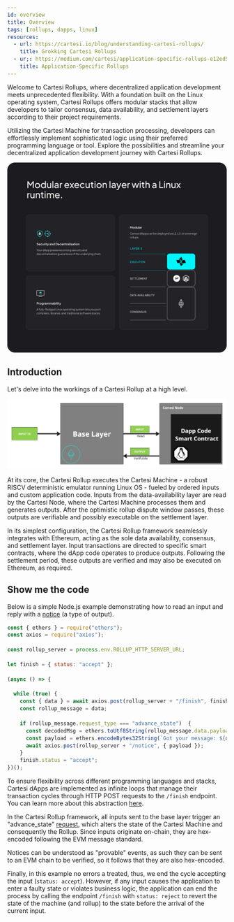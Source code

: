 ```yaml
---
id: overview
title: Overview
tags: [rollups, dapps, linux]
resources:
  - url: https://cartesi.io/blog/understanding-cartesi-rollups/
    title: Grokking Cartesi Rollups
  - ur;: https://medium.com/cartesi/application-specific-rollups-e12ed5d9de01
    title: Application-Specific Rollups
---
```



Welcome to Cartesi Rollups, where decentralized application development meets unprecedented flexibility. With a foundation built on the Linux operating system, Cartesi Rollups offers modular stacks that allow developers to tailor consensus, data availability, and settlement layers according to their project requirements.

Utilizing the Cartesi Machine for transaction processing, developers can effortlessly implement sophisticated logic using their preferred programming language or tool. Explore the possibilities and streamline your decentralized application development journey with Cartesi Rollups.

![img](../static/img/v1.3/image.png)


## Introduction 

Let's delve into the workings of a Cartesi Rollup at a high level.

![img](./overview-diagram.jpg)


At its core, the Cartesi Rollup executes the Cartesi Machine - a robust RISCV deterministic emulator running Linux OS - fueled by ordered inputs and custom application code. Inputs from the data-availability layer are read by the Cartesi Node, where the Cartesi Machine processes them and generates outputs. After the optimistic rollup dispute window passes, these outputs are verifiable and possibly executable on the settlement layer.

In its simplest configuration, the Cartesi Rollup framework seamlessly integrates with Ethereum, acting as the sole data availability, consensus, and settlement layer. Input transactions are directed to specific smart contracts, where the dApp code operates to produce outputs. Following the settlement period, these outputs are verified and may also be executed on Ethereum, as required.

## Show me the code

Below is a simple Node.js example demonstrating how to read an input and reply with a [notice](./core-concepts/rollup-http-api/backend/notices.md) (a type of output).

```javascript
const { ethers } = require("ethers");
const axios = require("axios");

const rollup_server = process.env.ROLLUP_HTTP_SERVER_URL;

let finish = { status: "accept" };

(async () => {

  while (true) {
    const { data } = await axios.post(rollup_server + "/finish", finish);
    const rollup_message = data;

    if (rollup_message.request_type === "advance_state")  {
      const decodedMsg = ethers.toUtf8String(rollup_message.data.payload);
      const payload = ethers.encodeBytes32String(`Got your message: ${decodedMsg}`);
      await axios.post(rollup_server + "/notice", { payload });
    }
    finish.status = "accept";
})();

```

To ensure flexibility across different programming languages and stacks, Cartesi dApps are implemented as infinite loops that manage their transaction cycles through HTTP POST requests to the `/finish` endpoint. You can learn more about this abstraction [here](./core-concepts/rollup-http-api/backend/introduction.md).

In the Cartesi Rollup framework, all inputs sent to the base layer trigger an "advance_state" [request](./development/send-requests.md#initiate-an-advance-request), which alters the state of the Cartesi Machine and consequently the Rollup. Since inputs originate on-chain, they are hex-encoded following the EVM message standard.

Notices can be understood as "provable" events, as such they can be sent to an EVM chain to be verified, so it follows that they are also hex-encoded.
 
Finally, in this example no errors a treated, thus, we end the cycle accepting the input (`status: accept`). However, if any input causes the application to enter a faulty state or violates business logic, the application can end the process by calling the endpoint `/finish` with `status: reject` to revert the state of the machine (and rollup) to the state before the arrival of the current input. 

